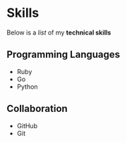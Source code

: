 # Skills

Below is a _list_ of my **technical skills**

## Programming Languages
- Ruby
- Go
- Python

## Collaboration

- GitHub
- Git
